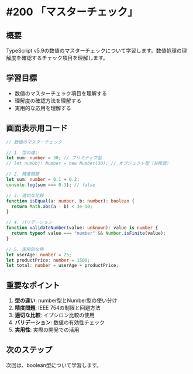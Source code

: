 # #200 「マスターチェック」

## 概要
TypeScript v5.9の数値のマスターチェックについて学習します。数値処理の理解度を確認するチェック項目を理解します。

## 学習目標
- 数値のマスターチェック項目を理解する
- 理解度の確認方法を理解する
- 実用的な応用を理解する

## 画面表示用コード

```typescript
// 数値のマスターチェック

// 1. 型の違い
let num: number = 30; // プリミティブ型
// let numObj: Number = new Number(30); // オブジェクト型（非推奨）

// 2. 精度問題
let sum: number = 0.1 + 0.2;
console.log(sum === 0.3); // false

// 3. 適切な比較
function isEqual(a: number, b: number): boolean {
  return Math.abs(a - b) < 1e-10;
}

// 4. バリデーション
function validateNumber(value: unknown): value is number {
  return typeof value === "number" && Number.isFinite(value);
}

// 5. 実用的な例
let userAge: number = 25;
let productPrice: number = 1500;
let total: number = userAge + productPrice;
```

## 重要なポイント
1. **型の違い**: number型とNumber型の使い分け
2. **精度問題**: IEEE 754の制限と回避方法
3. **適切な比較**: イプシロン比較の使用
4. **バリデーション**: 数値の有効性チェック
5. **実用性**: 実際の開発での活用

## 次のステップ
次回は、boolean型について学習します。
